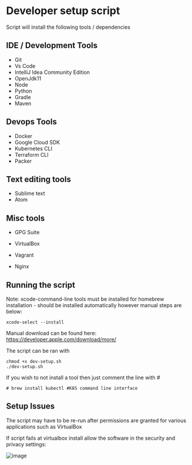 # Developer setup script

Script will install the following tools / dependencies

## IDE / Development Tools
* Git
* Vs Code
* IntelliJ Idea Community Edition
* OpenJdk11 
* Node
* Python
* Gradle
* Maven

## Devops Tools
* Docker
* Google Cloud SDK
* Kubernetes CLI
* Terraform CLI
* Packer

## Text editing tools
* Sublime text
* Atom

## Misc tools
* GPG Suite

* VirtualBox
* Vagrant
* Nginx

## Running the script

Note: xcode-command-line tools must be installed for homebrew installation - should be installed automatically however manual steps are below:
```
xcode-select --install
```
Manual download can be found here:
https://developer.apple.com/download/more/

The script can be ran with 
```
chmod +x dev-setup.sh
./dev-setup.sh
```
If you wish to not install a tool then just comment the line with #
```
# brew install kubectl #K8S command line interface
```

## Setup Issues
The script may have to be re-run after permissions are granted for various applications such as VirtualBox

If script fails at virtualbox install allow the software in the security and privacy settings:

![image](https://user-images.githubusercontent.com/82884237/116546074-1817ee80-a8e9-11eb-9b74-96aeb82a737c.png)
